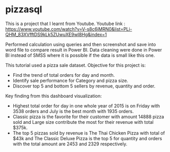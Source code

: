 # pizzasql
This is a project that I learnt from Youtube.
Youtube link : https://www.youtube.com/watch?v=V-s8c6jMRN0&list=PLi-QHM_83XVfftDS9kLk5ZUwuXE9wI8Hg&index=1

Performed calculation using queries and then screenshot and save into word file to compare result in Power BI.
Data cleaning were done in Power BI instead of SMSS where it is possible if the data is small like this one.

This tutorial used a pizza sale dataset. Objective for this project is:
- Find the trend of total orders for day and month.
- Identify sale performance for Category and pizza size.
- Discover top 5 and bottom 5 sellers by revenue, quantity and order.

Key finding from this dashboard visualization:
- Highest total order for day in one whole year of 2015 is on Friday with 3538 orders and July is the best month with 1935 orders.
- Classic pizza is the favorite for their customer with amount 14888 pizza sold and Large size contribute the most for their revenue with total $375k.
- The top 5 pizzas sold by revenue is The Thai Chicken Pizza with total of $43k and The Classic Deluxe Pizza is the top 5 for quantity and orders with the total amount are 2453 and 2329 respectively.


